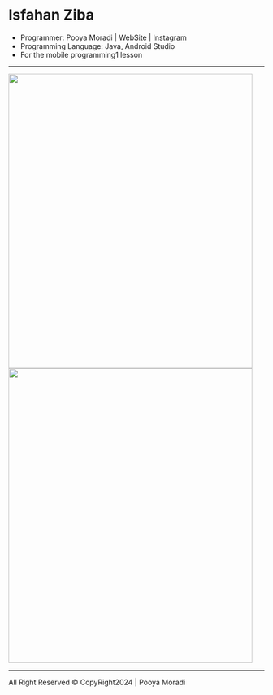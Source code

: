 <h1>Isfahan Ziba</h1>
<ul>
  <li>Programmer: Pooya Moradi | <a href="https://moradi20.ir" target="_blank">WebSite</a> | <a href="https://www.instagram.com/pooya.m83/" target="_blank">Instagram</a></li>
  <li>Programming Language: Java, Android Studio</li>
  <li>For the mobile programming1 lesson</li>
</ul>
<hr>
<img src="https://www.uploadbag.com/img/image/67/31ec8420bd80772ee17845f12e8ce996/photo-2024-01-22-23-35-20.jpg" width=480 height=580>
<img src="https://www.uploadbag.com/img/image/57/5115b181f75c49a141de07a07b5d5bd8/photo-2024-01-22-23-35-22.jpg" width=480 height=580>
<hr>
<p>All Right Reserved © CopyRight2024 | Pooya Moradi</p>
